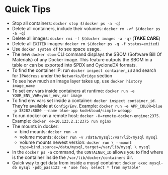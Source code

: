 # Quick Tips

- Stop all containers: `docker stop $(docker ps -a -q)`
- Delete all containers, include their volumes: `docker rm -vf $(docker ps -a -q)`
- Delete all images: `docker rmi -f $(docker images -a -q)` (**TAKE CARE**)
- Delete all `EXITED` images: `docker rm $(docker ps -q -f status=exited)`
- Use `docker system df` to see space usage.
- The new `docker sbom` CLI command displays the SBOM (Software Bill Of Materials)
of any Docker image. This feature outputs the SBOM in a table or can be exported
into SPDX and CycloneDX formats.
- To find the container IP: run `docker inspect container_id` and search for `IPAddress`
under the `Networks/Bridge` section
- To see how much an image layer takes up, use `docker history image_name`
- To set env vars inside containers at runtime:
`docker run -e YOUR_ENV_VAR=your_env_var image`
- To find env vars set inside a container: `docker inspect container_id`. They're
available at `Config/Env`. Example:
`docker run -e APP_COLOR=blue -p 38282:8080 --name blue-app kodekloud/simple-webapp`
- To run docker on a remote host: `docker -H=remote-docker-engine:2375`. Example:
`docker -H=10.123.2.1:2375 run nginx`
- The mounts in docker:
  - bind mounts: `docker run -v`
  - volume mounts: `docker run -v /data/mysql:/var/lib/mysql mysql`
  - volume mounts newest version:
    `docker run \ --mount type=bind,source=/data/mysql,target=/var/lib/mysql \ mysql`
- In the `docker ps -a` command, the `CONTAINER_ID` allows you to
find where is the container inside the `/var/lib/docker/containers` dir.
- Quick way to get data from inside a mysql container:
`docker exec mysql-db mysql -pdb_pass123 -e 'use foo; select * from myTable'`
